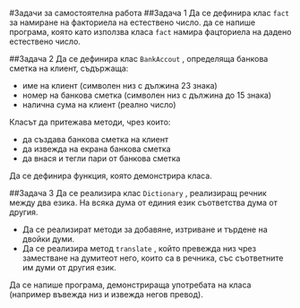 #Задачи за самостоятелна работа
##Задача 1 
Да се дефинира клас `fact` за намиране на факториела на естествено число. да се напише програма, която като използва класа `fact` намира фацториела на дадено естествено число.

##Задача 2
Да се дефинира клас `BankAccout` , определяща банкова сметка на клиент, съдържаща:
* име на клиент (символен низ с дължина 23 знака)
* номер на банкова сметка (символен низ с дължина до 15 знака)
* налична сума на клиент (реално число)

Класът да притежава методи, чрез които:
* да създава банкова сметка на клиент
* да извежда на екрана банкова сметка
* да внася и тегли пари от банкова сметка

Да се дефинира функция, която демонстрира класа.

##Задача 3
Да се реализира клас `Dictionary` , реализиращ речник между два езика. На всяка дума от единия език съответства дума от другия.
* Да се реализират методи за добавяне, изтриване и търдене на двойки думи.
* Да се реализира метод `translate` , който превежда низ чрез заместване на думитеот него, които са в речника, със съответните им думи от другия език.

Да се напише програма, демонстрираща употребата на класа (например въвежда низ и извежда негов превод).
